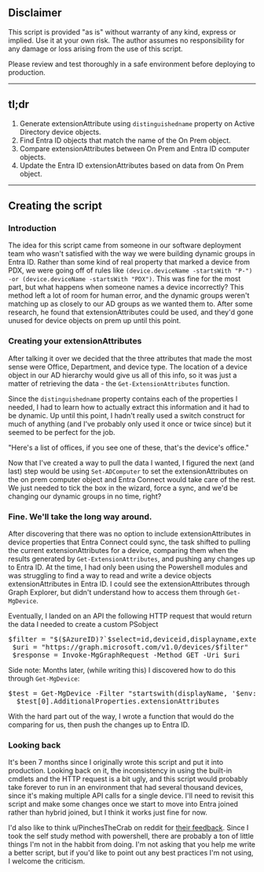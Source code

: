 ## Disclaimer

This script is provided "as is" without warranty of any kind, express or implied. Use it at your own risk. The author assumes no responsibility for any damage or loss arising from the use of this script.

Please review and test thoroughly in a safe environment before deploying to production.

---

## tl;dr

1. Generate extensionAttribute using `distinguishedname` property on Active Directory device objects.
2. Find Entra ID objects that match the name of the On Prem object.
3. Compare extensionAttributes between On Prem and Entra ID computer objects. 
4. Update the Entra ID extensionAttributes based on data from On Prem object. 

---

## Creating the script

### Introduction

The idea for this script came from someone in our software deployment team who wasn't satisfied with the way we were building dynamic groups in Entra ID. Rather than some kind of real property that marked a device from PDX, we were going off of rules like `(device.deviceName -startsWith "P-") -or (device.deviceName -startsWith "PDX")`. This was fine for the most part, but what happens when someone names a device incorrectly? This method left a lot of room for human error, and the dynamic groups weren't matching up as closely to our AD groups as we wanted them to. After some research, he found that extensionAttributes could be used, and they'd gone unused for device objects on prem up until this point. 

### Creating your extensionAttributes

 After talking it over we decided that the three attributes that made the most sense were Office, Department, and device type. The location of a device object in our AD hierarchy would give us all of this info, so it was just a matter of retrieving the data - the `Get-ExtensionAttributes` function.

 Since the `distinguishedname` property contains each of the properties I needed, I had to learn how to actually extract this information and it had to be dynamic. Up until this point, I hadn't really used a switch construct for much of anything (and I've probably only used it once or twice since) but it seemed to be perfect for the job. 
 
 "Here's a list of offices, if you see one of these, that's the device's office."

 Now that I've created a way to pull the data I wanted, I figured the next (and last) step would be using `Set-ADComputer` to set the extensionAttributes on the on prem computer object and Entra Connect would take care of the rest. We just needed to tick the box in the wizard, force a sync, and we'd be changing our dynamic groups in no time, right? 

 ### Fine. We'll take the long way around.

 After discovering that there was no option to include extensionAttributes in device properties that Entra Connect could sync, the task shifted to pulling the current extensionAttributes for a device, comparing them when the results generated by `Get-ExtensionAttributes`, and pushing any changes up to Entra ID. At the time, I had only been using the Powershell modules and was struggling to find a way to read and write a device objects extensionAttributes in Entra ID. I could see the extensionAttributes through Graph Explorer, but didn't understand how to access them through `Get-MgDevice`.

 Eventually, I landed on an API the following HTTP request that would return the data I needed to create a custom PSobject 

 <pre>$filter = "$($AzureID)?`$select=id,deviceid,displayname,extensionAttributes,trustType" 
 $uri = "https://graph.microsoft.com/v1.0/devices/$filter" 
 $response = Invoke-MgGraphRequest -Method GET -Uri $uri</pre>

  Side note: Months later, (while writing this) I discovered how to do this through `Get-MgDevice`: 

  <pre>$test = Get-MgDevice -Filter "startswith(displayName, '$env:COMPUTERNAME')" -ConsistencyLevel eventual
  $test[0].AdditionalProperties.extensionAttributes</pre>

With the hard part out of the way, I wrote a function that would do the comparing for us, then push the changes up to Entra ID. 

### Looking back

It's been 7 months since I originally wrote this script and put it into production. Looking back on it, the inconsistency in using the built-in cmdlets and the HTTP request is a bit ugly, and this script would probably take forever to run in an environment that had several thousand devices, since it's making multiple API calls for a single device. I'll need to revisit this script and make some changes once we start to move into Entra joined rather than hybrid joined, but I think it works just fine for now. 

I'd also like to think u/PinchesTheCrab on reddit for [their feedback](https://www.reddit.com/r/PowerShell/comments/1h1hb1w/comment/lzc3a3o/?utm_source=share&utm_medium=web3x&utm_name=web3xcss&utm_term=1&utm_content=share_button). Since I took the self study method with powershell, there are probably a ton of little things I'm not in the habbit from doing. I'm not asking that you help me write a better script, but if you'd like to point out any best practices I'm not using, I welcome the criticism. 